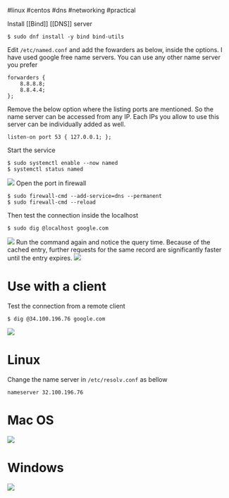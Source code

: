 #linux #centos #dns #networking #practical 

Install [[Bind]] [[DNS]] server
```
$ sudo dnf install -y bind bind-utils
```

Edit `/etc/named.conf` and add the fowarders as below, inside the options. I have used google free name servers. You can use any other name server you prefer
```
forwarders { 
	8.8.8.8; 
	8.8.4.4; 
};
```

Remove the below option where the listing ports are mentioned. So the name server can be accessed from any IP. Each IPs you allow to use this server can be individually added as well.
```
listen-on port 53 { 127.0.0.1; };
```

Start the service
```
$ sudo systemctl enable --now named
$ systemctl status named
```
![](https://i.imgur.com/x8UrN7f.png)
Open the port in firewall
```
$ sudo firewall-cmd --add-service=dns --permanent
$ sudo firewall-cmd --reload
```

Then test the connection inside the localhost
```
$ sudo dig @localhost google.com
```
![](https://i.imgur.com/upqycHU.png)
Run the command again and notice the query time. Because of the cached entry, further requests for the same record are significantly faster until the entry expires.
![](https://i.imgur.com/Wf4rwdk.png)

# Use with a client

Test the connection from a remote client
```
$ dig @34.100.196.76 google.com
```
![](https://i.imgur.com/NLaVjXo.png)
# Linux

Change the name server in `/etc/resolv.conf` as bellow
```
nameserver 32.100.196.76
```

# Mac OS
![](https://i.imgur.com/j8sVjyT.png)
# Windows
![](https://i.imgur.com/MNQvffV.png)

